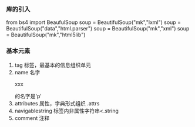 ### 库的引入
from bs4 import BeaufulSoup
soup = BeautifulSoup("mk","lxml")
soup = BeautifulSoup("<html>data</html>","html.parser")
soup = BeautifulSoup("mk","xml")
soup = BeautifulSoup("mk","html5lib")

### 基本元素
1. tag 标签，最基本的信息组织单元
2. name 名字 <p> xxx   </p>的名字是'p'
3. attributes 属性，字典形式组织 <tag>.attrs
4. navigablestring 标签内非属性字符串<<tag>.string
5. comment 注释


<!--stackedit_data:
eyJoaXN0b3J5IjpbODU0MDE2NzU2LC01MTU0NTU0NjQsLTExND
E4MzgzNTgsLTI4NDgzOTI0Myw3MDg2MDYwNTFdfQ==
-->